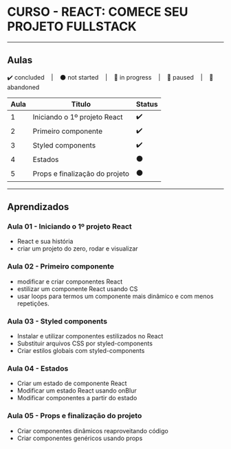# CURSO - REACT: COMECE SEU PROJETO FULLSTACK

---

## Aulas
<p>
  ✔️ concluded &nbsp;&nbsp;&nbsp;|&nbsp;&nbsp;&nbsp;
  ⚫ not started &nbsp;&nbsp;&nbsp;|&nbsp;&nbsp;&nbsp;
  🔵 in progress &nbsp;&nbsp;&nbsp;|&nbsp;&nbsp;&nbsp;
  🔶 paused &nbsp;&nbsp;&nbsp;|&nbsp;&nbsp;&nbsp;
  🔴 abandoned 
</p>

| Aula | Titulo | Status |
| --- | --- | --- |
| 1 | Iniciando o 1º projeto React | ✔️ |
| 2 | Primeiro componente | ✔️ |
| 3 | Styled components | ✔️ |
| 4 | Estados | ⚫ |
| 5 | Props e finalização do projeto | ⚫ |

---

## Aprendizados

### Aula 01 - Iniciando o 1º projeto React
<ul>
  <li>React e sua história</li>
  <li>criar um projeto do zero, rodar e visualizar</li>
</ul>

### Aula 02 - Primeiro componente
<ul>
  <li>modificar e criar componentes React</li>
  <li>estilizar um componente React usando CS</li>
  <li>usar loops para termos um componente mais dinâmico e com menos repetições.</li>
</ul>


### Aula 03 - Styled components
<ul>
  <li>Instalar e utilizar componentes estilizados no React</li>
  <li>Substituir arquivos CSS por styled-components</li>
  <li>Criar estilos globais com styled-components</li>
</ul>


### Aula 04 - Estados
<ul>
  <li>Criar um estado de componente React </li>
  <li>Modificar um estado React usando onBlur</li>
  <li>Modificar componentes a partir do estado </li>
</ul>


### Aula 05 - Props e finalização do projeto
<ul>
  <li>Criar componentes dinâmicos reaproveitando código</li>
  <li>Criar componentes genéricos usando props </li>
</ul>



